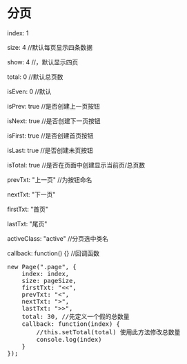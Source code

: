 # 分页

<p>index: 1 </p>
<p>size: 4 //默认每页显示四条数据</p>
<p>show: 4 //，默认显示四页</p>
<p>total: 0 //默认总页数</p>
<p>isEven: 0 //默认</p>
<p>isPrev: true //是否创建上一页按钮</p>
<p>isNext: true //是否创建下一页按钮</p>
<p>isFirst: true //是否创建首页按钮</p>
<p>isLast: true //是否创建未页按钮</p>
<p>isTotal: true //是否在页面中创建显示当前页/总页数</p>
<p>prevTxt: "上一页" //为按钮命名</p>
<p>nextTxt: "下一页"</p>
<p>firstTxt: "首页"</p>
<p>lastTxt: "尾页"</p>
<p>activeClass: "active" //分页选中类名</p>
<p>callback: function() {} //回调函数</p>
<pre>
new Page(".page", {
	index: index,
	size: pageSize,
	firstTxt: "&lt;&lt;",
	prevTxt: "&lt;",
	nextTxt: "&gt;",
	lastTxt: "&gt;&gt;",
	total: 30, //先定义一个假的总数量
	callback: function(index) {
		//this.setTotal(total) 使用此方法修改总数量
		console.log(index)
	}
});
</pre>
